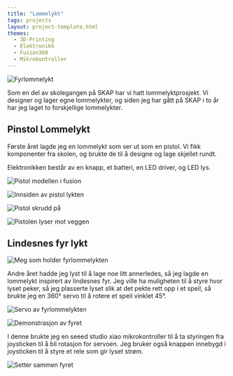 ```yaml
---
title: "Lommelykt"
tags: projects
layout: project-template.html
themes:
  - 3D-Printing
  - Elektronikk
  - Fusion360
  - Mikrokontroller
---
```


![Fyrlommelykt](/assets/images/Projects/Flashlight/LighthouseCloseup.jpg)

Som en del av skolegangen på SKAP har vi hatt lommelyktprosjekt. Vi designer og lager egne lommelykter, og siden jeg har gått på SKAP i to år har jeg laget to forskjellige lommelykter.

<div class="split"></div>

## Pinstol Lommelykt

<div class="section-box">

<div class="text-section">

Første året lagde jeg en lommelykt som ser ut som en pistol.
Vi fikk komponenter fra skolen, og brukte de til å designe og lage skjellet rundt.

Elektronikken består av en knapp, et batteri, en LED driver, og LED lys.

![Pistol modellen i fusion](/assets/images/Projects/Flashlight/GunFusion.png)

</div>

<div class="image-section">

![Innsiden av pistol lykten](/assets/images/Projects/Flashlight/GunInside.jpg)

</div>

</div>

<div class="section-box">

<div class="image-section">

![Pistol skrudd på](/assets/images/Projects/Flashlight/GunFlashlightOn.png)

</div>

<div class="image-section">

![Pistolen lyser mot veggen](/assets/images/Projects/Flashlight/GunFlashlightWall.png)

</div>

</div>

<div class="bigspacer"></div>

## Lindesnes fyr lykt

<div class="section-box">

<div class="image-section">

![Meg som holder fyrlommelykten](/assets/images/Projects/Flashlight/HoldingLighthouse.jpg)

</div>

<div class="text-section">

Andre året hadde jeg lyst til å lage noe litt annerledes, så jeg lagde en lommelykt inspirert av lindesnes fyr.
Jeg ville ha muligheten til å styre hvor lyset peker, så jeg plasserte lyset slik at det pekte rett opp i et speil, så brukte jeg en 360° servo til å rotere et speil vinklet 45°.

![Servo av fyrlommelykten](/assets/images/Projects/Flashlight/LighthouseRotationModule.jpg)

</div>

</div>

<div class="section-box">

<div class="image-section">

![Demonstrasjon av fyret](/assets/images/Projects/Flashlight/Lighthouse.gif)

</div>

<div class="text-section">

I denne brukte jeg en seeed studio xiao mikrokontroller til å ta styringen fra joysticken til å bli rotasjon for servoen. Jeg bruker også knappen innebygd i joysticken til å styre et rele som gir lyset strøm.

![Setter sammen fyret](/assets/images/Projects/Flashlight/LighthouseAssembly.jpg)

</div>

</div>

